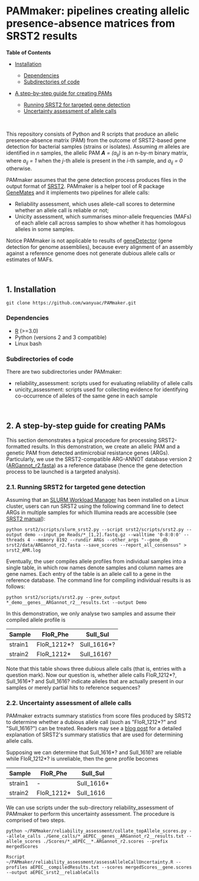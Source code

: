 # PAMmaker: pipelines creating allelic presence-absence matrices from SRST2 results

**Table of Contents**

- [Installation](#Installation)
    - [Dependencies](#Dependencies)
    - [Subdirectories of code](#Subdirectories)

- [A step-by-step guide for creating PAMs](#guide)
    - [Running SRST2 for targeted gene detection](#srst2)
    - [Uncertainty assessment of allele calls](#uncertainty)

<br/>

This repository consists of Python and R scripts that produce an allelic presence-absence matrix (PAM) from the outcome of SRST2-based gene detection for bacterial samples (strains or isolates). Assuming _m_ alleles are identified in _n_ samples, the allelic PAM _**A** = (a<sub>ij</sub>)_ is an n-by-m binary matrix, where _a<sub>ij</sub> = 1_ when the _j_-th allele is present in the _i_-th sample, and _a<sub>ij</sub> = 0_ otherwise.

PAMmaker assumes that the gene detection process produces files in the output format of [SRST2](https://github.com/katholt/srst2). PAMmaker is a helper tool of R package [GeneMates](https://github.com/wanyuac/GeneMates) and it implements two pipelines for allele calls:  

* Reliability assessment, which uses allele-call scores to determine whether an allele call is reliable or not;  
* Unicity assessment, which summarises minor-allele frequencies (MAFs) of each allele call across samples to show whether it has homologous alleles in some samples.  

Notice PAMmaker is not applicable to results of [geneDetector](https://github.com/wanyuac/geneDetector) (gene detection for genome assemblies), because every alignment of an assembly against a reference genome does not generate dubious allele calls or estimates of MAFs.

<br/>

## 1. Installation<a name = "Installation"/>
```
git clone https://github.com/wanyuac/PAMmaker.git
```

### Dependencies<a name = "Dependencies"/>

* [R](https://www.r-project.org) (>=3.0)
* Python (versions 2 and 3 compatible)
* Linux bash

### Subdirectories of code<a name = "Subdirectories"/>
There are two subdirectories under PAMmaker:  

* reliability\_assessment: scripts used for evaluating reliability of allele calls  
* unicity\_assessment: scripts used for collecting evidence for identifying co-occurrence of alleles of the same gene in each sample  

<br/>

## 2. A step-by-step guide for creating PAMs<a name = "guide"/>

This section demonstrates a typical procedure for processing SRST2-formatted results. In this demonstration, we create an allelic PAM and a genetic PAM from detected antimicrobial resistance genes (ARGs). Particularly, we use the SRST2-compatible ARG-ANNOT database version 2 ([ARGannot_r2.fasta](https://github.com/katholt/srst2/blob/master/data/ARGannot_r2.fasta)) as a reference database (hence the gene detection process to be launched is a targeted analysis).

### 2.1. Running SRST2 for targeted gene detection<a name = "srst2"/>
Assuming that an [SLURM Workload Manager](https://slurm.schedmd.com/documentation.html) has been installed on a Linux cluster, users can run SRST2 using the following command line to detect ARGs in multiple samples for which Illumina reads are accessible (see [SRST2 manual](https://github.com/katholt/srst2)):

```
python srst2/scripts/slurm_srst2.py --script srst2/scripts/srst2.py --output demo --input_pe Reads/*_[1,2].fastq.gz --walltime '0-8:0:0' --threads 4 --memory 8192 --rundir ARGs --other_args "--gene_db srst2/data/ARGannot_r2.fasta --save_scores --report_all_consensus" > srst2_AMR.log
```

Eventually, the user compiles allele profiles from individual samples into a single table, in which row names denote samples and column names are gene names. Each entry of the table is an allele call to a gene in the reference database. The command line for compiling individual results is as follows:

```
python srst2/scripts/srst2.py --prev_output *_demo__genes__ARGannot_r2__results.txt --output Demo
```

In this demonstration, we only analyse two samples and assume their compiled allele profile is 

| Sample  | FloR\_Phe    | SulI\_Sul    |
|---------|-------------|-------------|
| strain1 | FloR\_1212\*? | SulI\_1616\*? |
| strain2 | FloR\_1212\*  | SulI\_1616?  |

Note that this table shows three dubious allele calls (that is, entries with a question mark). Now our question is, whether allele calls FloR\_1212*?, SulI\_1616\*? and SulI\_1616? indicate alleles that are actually present in our samples or merely partial hits to reference sequences?

### 2.2. Uncertainty assessment of allele calls<a name = "uncertainty"/>

PAMmaker extracts summary statistics from score files produced by SRST2 to determine whether a dubious allele call (such as "FloR\_1212*?" and "SulI\_1616?") can be treated. Readers may see a [blog post](https://www.microbialsystems.cn/en/post/srst2/) for a detailed explanation of SRST2's summary statistics that are used for determining allele calls.

Supposing we can determine that SulI\_1616\*? and SulI\_1616? are reliable while FloR\_1212\*? is unreliable, then the gene profile becomes

| Sample  | FloR\_Phe    | SulI\_Sul    |
|---------|-------------|-------------|
| strain1 | - | SulI\_1616\* |
| strain2 | FloR\_1212\*  | SulI\_1616  |

We can use scripts under the sub-directory reliability\_assessment of PAMmaker to perform this uncertainty assessment. The procedure is comprised of two steps.

```
python ~/PAMmaker/reliability_assessment/collate_topAllele_scores.py --allele_calls ./Gene_calls/*_aEPEC__genes__ARGannot_r2__results.txt --allele_scores ./Scores/*_aEPEC__*.ARGannot_r2.scores --prefix mergedScores
```

```
Rscript ~/PAMmaker/reliability_assessment/assessAlleleCallUncertainty.R --profiles aEPEC__compiledResults.txt --scores mergedScores__gene.scores --output aEPEC_srst2__reliableCalls
```

